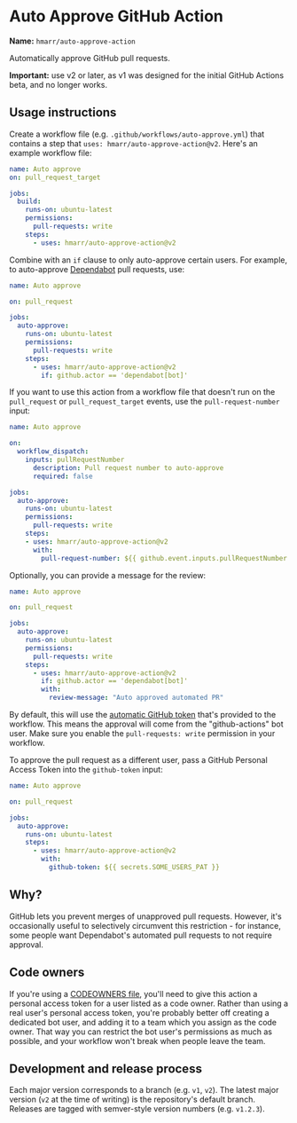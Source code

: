 # Auto Approve GitHub Action

**Name:** `hmarr/auto-approve-action`

Automatically approve GitHub pull requests.

**Important:** use v2 or later, as v1 was designed for the initial GitHub Actions beta, and no longer works.

## Usage instructions

Create a workflow file (e.g. `.github/workflows/auto-approve.yml`) that contains a step that `uses: hmarr/auto-approve-action@v2`. Here's an example workflow file:

```yaml
name: Auto approve
on: pull_request_target

jobs:
  build:
    runs-on: ubuntu-latest
    permissions:
      pull-requests: write
    steps:
      - uses: hmarr/auto-approve-action@v2
```

Combine with an `if` clause to only auto-approve certain users. For example, to auto-approve [Dependabot][dependabot] pull requests, use:

```yaml
name: Auto approve

on: pull_request

jobs:
  auto-approve:
    runs-on: ubuntu-latest
    permissions:
      pull-requests: write
    steps:
      - uses: hmarr/auto-approve-action@v2
        if: github.actor == 'dependabot[bot]'
```

If you want to use this action from a workflow file that doesn't run on the `pull_request` or `pull_request_target` events, use the `pull-request-number` input:

```yaml
name: Auto approve

on:
  workflow_dispatch:
    inputs: pullRequestNumber
      description: Pull request number to auto-approve
      required: false

jobs:
  auto-approve:
    runs-on: ubuntu-latest
    permissions:
      pull-requests: write
    steps:
    - uses: hmarr/auto-approve-action@v2
      with:
        pull-request-number: ${{ github.event.inputs.pullRequestNumber }}
```

Optionally, you can provide a message for the review:

```yaml
name: Auto approve

on: pull_request

jobs:
  auto-approve:
    runs-on: ubuntu-latest
    permissions:
      pull-requests: write
    steps:
      - uses: hmarr/auto-approve-action@v2
        if: github.actor == 'dependabot[bot]'
        with:
          review-message: "Auto approved automated PR"
```

By default, this will use the [automatic GitHub token](https://docs.github.com/en/actions/security-guides/automatic-token-authentication) that's provided to the workflow. This means the approval will come from the "github-actions" bot user. Make sure you enable the `pull-requests: write` permission in your workflow.

To approve the pull request as a different user, pass a GitHub Personal Access Token into the `github-token` input:

```yaml
name: Auto approve

on: pull_request

jobs:
  auto-approve:
    runs-on: ubuntu-latest
    steps:
      - uses: hmarr/auto-approve-action@v2
        with:
          github-token: ${{ secrets.SOME_USERS_PAT }}
```

## Why?

GitHub lets you prevent merges of unapproved pull requests. However, it's occasionally useful to selectively circumvent this restriction - for instance, some people want Dependabot's automated pull requests to not require approval.

[dependabot]: https://github.com/marketplace/dependabot

## Code owners

If you're using a [CODEOWNERS file](https://docs.github.com/en/github/creating-cloning-and-archiving-repositories/about-code-owners), you'll need to give this action a personal access token for a user listed as a code owner. Rather than using a real user's personal access token, you're probably better off creating a dedicated bot user, and adding it to a team which you assign as the code owner. That way you can restrict the bot user's permissions as much as possible, and your workflow won't break when people leave the team.

## Development and release process

Each major version corresponds to a branch (e.g. `v1`, `v2`). The latest major version (`v2` at the time of writing) is the repository's default branch. Releases are tagged with semver-style version numbers (e.g. `v1.2.3`).
